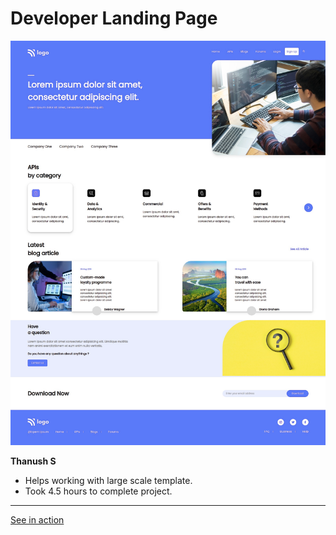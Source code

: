 #   Developer Landing Page

![screenshot](./screenshot/screenshot.png)

**Thanush S**

-   Helps working with large scale template.
-   Took 4.5 hours to complete project.

---

[See in action](https://thanushsiva.github.io/09-Developer-Landing-Page)
